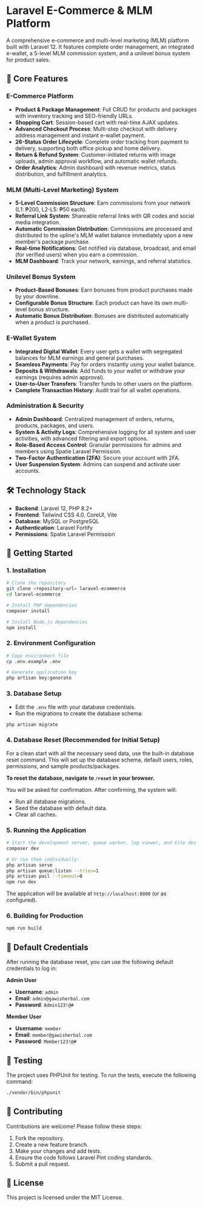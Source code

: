 # Laravel E-Commerce & MLM Platform

A comprehensive e-commerce and multi-level marketing (MLM) platform built with Laravel 12. It features complete order management, an integrated e-wallet, a 5-level MLM commission system, and a unilevel bonus system for product sales.

## 🚀 Core Features

### E-Commerce Platform
- **Product & Package Management**: Full CRUD for products and packages with inventory tracking and SEO-friendly URLs.
- **Shopping Cart**: Session-based cart with real-time AJAX updates.
- **Advanced Checkout Process**: Multi-step checkout with delivery address management and instant e-wallet payment.
- **26-Status Order Lifecycle**: Complete order tracking from payment to delivery, supporting both office pickup and home delivery.
- **Return & Refund System**: Customer-initiated returns with image uploads, admin approval workflow, and automatic wallet refunds.
- **Order Analytics**: Admin dashboard with revenue metrics, status distribution, and fulfillment analytics.

### MLM (Multi-Level Marketing) System
- **5-Level Commission Structure**: Earn commissions from your network (L1: ₱200, L2-L5: ₱50 each).
- **Referral Link System**: Shareable referral links with QR codes and social media integration.
- **Automatic Commission Distribution**: Commissions are processed and distributed to the upline's MLM wallet balance immediately upon a new member's package purchase.
- **Real-time Notifications**: Get notified via database, broadcast, and email (for verified users) when you earn a commission.
- **MLM Dashboard**: Track your network, earnings, and referral statistics.

### Unilevel Bonus System
- **Product-Based Bonuses**: Earn bonuses from product purchases made by your downline.
- **Configurable Bonus Structure**: Each product can have its own multi-level bonus structure.
- **Automatic Bonus Distribution**: Bonuses are distributed automatically when a product is purchased.

### E-Wallet System
- **Integrated Digital Wallet**: Every user gets a wallet with segregated balances for MLM earnings and general purchases.
- **Seamless Payments**: Pay for orders instantly using your wallet balance.
- **Deposits & Withdrawals**: Add funds to your wallet or withdraw your earnings (requires admin approval).
- **User-to-User Transfers**: Transfer funds to other users on the platform.
- **Complete Transaction History**: Audit trail for all wallet operations.

### Administration & Security
- **Admin Dashboard**: Centralized management of orders, returns, products, packages, and users.
- **System & Activity Logs**: Comprehensive logging for all system and user activities, with advanced filtering and export options.
- **Role-Based Access Control**: Granular permissions for admins and members using Spatie Laravel Permission.
- **Two-Factor Authentication (2FA)**: Secure your account with 2FA.
- **User Suspension System**: Admins can suspend and activate user accounts.

## 🛠 Technology Stack

- **Backend**: Laravel 12, PHP 8.2+
- **Frontend**: Tailwind CSS 4.0, CoreUI, Vite
- **Database**: MySQL or PostgreSQL
- **Authentication**: Laravel Fortify
- **Permissions**: Spatie Laravel Permission

## 🏁 Getting Started

### 1. Installation
```bash
# Clone the repository
git clone <repository-url> laravel-ecommerce
cd laravel-ecommerce

# Install PHP dependencies
composer install

# Install Node.js dependencies
npm install
```

### 2. Environment Configuration
```bash
# Copy environment file
cp .env.example .env

# Generate application key
php artisan key:generate
```

### 3. Database Setup
- Edit the `.env` file with your database credentials.
- Run the migrations to create the database schema:
```bash
php artisan migrate
```

### 4. Database Reset (Recommended for Initial Setup)
For a clean start with all the necessary seed data, use the built-in database reset command. This will set up the database schema, default users, roles, permissions, and sample products/packages.

**To reset the database, navigate to `/reset` in your browser.**

You will be asked for confirmation. After confirming, the system will:
- Run all database migrations.
- Seed the database with default data.
- Clear all caches.

### 5. Running the Application
```bash
# Start the development server, queue worker, log viewer, and Vite dev server
composer dev

# Or run them individually:
php artisan serve
php artisan queue:listen --tries=1
php artisan pail --timeout=0
npm run dev
```
The application will be available at `http://localhost:8000` (or as configured).

### 6. Building for Production
```bash
npm run build
```

## 🔑 Default Credentials

After running the database reset, you can use the following default credentials to log in:

**Admin User**
- **Username**: `admin`
- **Email**: `admin@gawisherbal.com`
- **Password**: `Admin123!@#`

**Member User**
- **Username**: `member`
- **Email**: `member@gawisherbal.com`
- **Password**: `Member123!@#`

## 🧪 Testing

The project uses PHPUnit for testing. To run the tests, execute the following command:
```bash
./vendor/bin/phpunit
```

## 🤝 Contributing

Contributions are welcome! Please follow these steps:
1. Fork the repository.
2. Create a new feature branch.
3. Make your changes and add tests.
4. Ensure the code follows Laravel Pint coding standards.
5. Submit a pull request.

## 📄 License

This project is licensed under the MIT License.